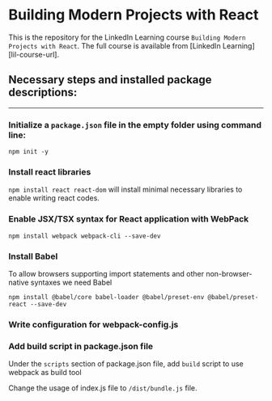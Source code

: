 # Building Modern Projects with React

This is the repository for the LinkedIn Learning course `Building Modern Projects with React`. The full course is available from [LinkedIn Learning][lil-course-url].

## Necessary steps and installed package descriptions:

---

### Initialize a `package.json` file in the empty folder using command line:

`npm init -y`

### Install react libraries

`npm install react react-dom` will install minimal necessary libraries to enable writing react codes.

### Enable JSX/TSX syntax for React application with WebPack

`npm install webpack webpack-cli --save-dev`

### Install Babel

To allow browsers supporting import statements and other non-browser-native syntaxes we need Babel

`npm install @babel/core babel-loader @babel/preset-env @babel/preset-react --save-dev`

### Write configuration for webpack-config.js

### Add build script in package.json file

Under the `scripts` section of package.json file, add `build` script to use webpack as build tool

Change the usage of index.js file to `/dist/bundle.js` file.


